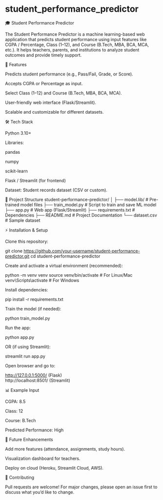 # student_performance_predictor
🎓 Student Performance Predictor

The Student Performance Predictor is a machine learning-based web application that predicts student performance using input features like CGPA / Percentage, Class (1–12), and Course (B.Tech, MBA, BCA, MCA, etc.).
It helps teachers, parents, and institutions to analyze student outcomes and provide timely support.

🚀 Features

Predicts student performance (e.g., Pass/Fail, Grade, or Score).

Accepts CGPA or Percentage as input.

Select Class (1–12) and Course (B.Tech, MBA, BCA, MCA).

User-friendly web interface (Flask/Streamlit).

Scalable and customizable for different datasets.

🛠️ Tech Stack

Python 3.10+

Libraries:

pandas

numpy

scikit-learn

Flask / Streamlit (for frontend)

Dataset: Student records dataset (CSV or custom).

📂 Project Structure
student-performance-predictor/
│
├── model.lib/              # Pre-trained model files
├── train_model.py          # Script to train and save ML model
├── app.py                  # Web app (Flask/Streamlit)
├── requirements.txt        # Dependencies
├── README.md               # Project Documentation
└── dataset.csv             # Sample dataset

⚡ Installation & Setup

Clone this repository:

git clone https://github.com/your-username/student-performance-predictor.git
cd student-performance-predictor


Create and activate a virtual environment (recommended):

python -m venv venv
source venv/bin/activate     # For Linux/Mac
venv\Scripts\activate        # For Windows


Install dependencies:

pip install -r requirements.txt


Train the model (if needed):

python train_model.py


Run the app:

python app.py


OR (if using Streamlit):

streamlit run app.py


Open browser and go to:

http://127.0.0.1:5000/   (Flask)  
http://localhost:8501/   (Streamlit)

📊 Example Input

CGPA: 8.5

Class: 12

Course: B.Tech

Predicted Performance: High

📌 Future Enhancements

Add more features (attendance, assignments, study hours).

Visualization dashboard for teachers.

Deploy on cloud (Heroku, Streamlit Cloud, AWS).

🤝 Contributing

Pull requests are welcome! For major changes, please open an issue first to discuss what you’d like to change.
